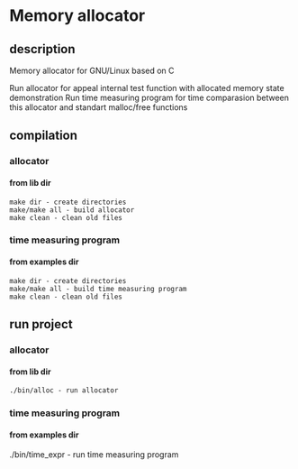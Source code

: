 # Memory allocator

## description
 Memory allocator for GNU/Linux based on C
 
 Run allocator for appeal internal test function with allocated memory state demonstration
 Run time measuring program for time comparasion between this allocator and standart malloc/free functions

## compilation
  ### allocator
   #### from lib dir
    make dir - create directories
    make/make all - build allocator
    make clean - clean old files
  ### time measuring program
   #### from examples dir
    make dir - create directories
    make/make all - build time measuring program
    make clean - clean old files
    
## run project
 ### allocator
   #### from lib dir
    ./bin/alloc - run allocator
 ### time measuring program
   #### from examples dir
   ./bin/time_expr - run time measuring program
   
